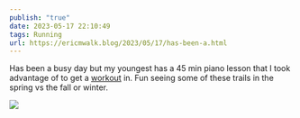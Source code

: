 ```yaml
---
publish: "true"
date: 2023-05-17 22:10:49
tags: Running
url: https://ericmwalk.blog/2023/05/17/has-been-a.html
---
```


Has been a busy day but my youngest has a 45 min piano lesson that I took advantage of to get a [workout](http://www.strava.com/activities/9090529495) in. Fun seeing some of these trails in the spring vs the fall or winter.

![](https://ericmwalk.blog/uploads/2023/7757f84c8a.jpg)